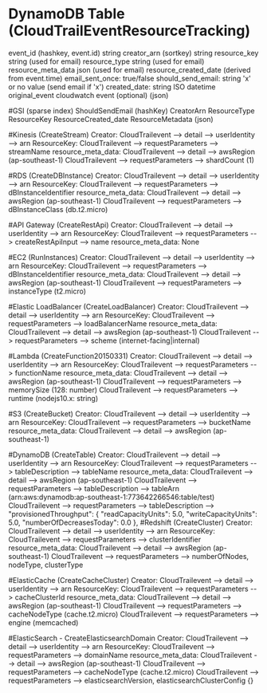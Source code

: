 # DynamoDB Table (CloudTrailEventResourceTracking)
event_id (hashkey, event.id) string
creator_arn (sortkey) string
resource_key   string (used for email) 
resource_type  string (used for email)
resource_meta_data json (used for email)
resource_created_date (derived from event.time)
email_sent_once: true/false 
should_send_email: string 'x' or no value (send email if 'x')
created_date: string ISO datetime
original_event cloudwatch event (optional) (json)

#GSI (sparse index)
ShouldSendEmail (hashKey)
CreatorArn
ResourceType
ResourceKey
ResourceCreated_date
ResourceMetadata (json)


#Kinesis (CreateStream)
Creator: CloudTrailevent --> detail --> userIdentity --> arn
ResourceKey: CloudTrailevent -->  requestParameters --> streamName
resource_meta_data: 
    CloudTrailevent -->  detail --> awsRegion (ap-southeast-1)
    CloudTrailevent -->  requestParameters --> shardCount (1)

#RDS (CreateDBInstance)
Creator: CloudTrailevent --> detail --> userIdentity --> arn
ResourceKey: CloudTrailevent -->  requestParameters --> dBInstanceIdentifier
resource_meta_data: 
    CloudTrailevent -->  detail --> awsRegion (ap-southeast-1)
    CloudTrailevent -->  requestParameters --> dBInstanceClass (db.t2.micro)

#API Gateway (CreateRestApi)
Creator: CloudTrailevent --> detail --> userIdentity --> arn
ResourceKey: CloudTrailevent -->  requestParameters --> createRestApiInput --> name
resource_meta_data: None

#EC2 (RunInstances)
Creator: CloudTrailevent --> detail --> userIdentity --> arn
ResourceKey: CloudTrailevent -->  requestParameters --> dBInstanceIdentifier
resource_meta_data: 
    CloudTrailevent -->  detail --> awsRegion (ap-southeast-1)
    CloudTrailevent -->  requestParameters --> instanceType (t2.micro)

#Elastic LoadBalancer (CreateLoadBalancer)
Creator: CloudTrailevent --> detail --> userIdentity --> arn
ResourceKey: CloudTrailevent -->  requestParameters --> loadBalancerName
resource_meta_data: 
    CloudTrailevent -->  detail --> awsRegion (ap-southeast-1)
    CloudTrailevent -->  requestParameters --> scheme (internet-facing|internal)

#Lambda (CreateFunction20150331)
Creator: CloudTrailevent --> detail --> userIdentity --> arn
ResourceKey: CloudTrailevent -->  requestParameters --> functionName
resource_meta_data: 
    CloudTrailevent -->  detail --> awsRegion (ap-southeast-1)
    CloudTrailevent -->  requestParameters --> memorySize (128: number)
    CloudTrailevent -->  requestParameters --> runtime (nodejs10.x: string)

#S3 (CreateBucket)
Creator: CloudTrailevent --> detail --> userIdentity --> arn
ResourceKey: CloudTrailevent -->  requestParameters --> bucketName
resource_meta_data: 
    CloudTrailevent -->  detail --> awsRegion (ap-southeast-1)

#DynamoDB (CreateTable)
Creator: CloudTrailevent --> detail --> userIdentity --> arn
ResourceKey: CloudTrailevent -->  requestParameters --> tableDescription --> tableName 
resource_meta_data: 
    CloudTrailevent -->  detail --> awsRegion (ap-southeast-1)
    CloudTrailevent -->  requestParameters --> tableDescription --> tableArn (arn:aws:dynamodb:ap-southeast-1:773642266546:table/test) 
    CloudTrailevent -->  requestParameters --> tableDescription --> "provisionedThroughput": {
                                                                        "readCapacityUnits": 5.0,
                                                                        "writeCapacityUnits": 5.0,
                                                                        "numberOfDecreasesToday": 0.0
                                                                    },
#Redshift (CreateCluster)
Creator: CloudTrailevent --> detail --> userIdentity --> arn
ResourceKey: CloudTrailevent -->  requestParameters --> clusterIdentifier
resource_meta_data: 
    CloudTrailevent -->  detail --> awsRegion (ap-southeast-1)
    CloudTrailevent -->  requestParameters --> numberOfNodes, nodeType, clusterType

#ElasticCache (CreateCacheCluster)
Creator: CloudTrailevent --> detail --> userIdentity --> arn
ResourceKey: CloudTrailevent -->  requestParameters --> cacheClusterId
resource_meta_data: 
    CloudTrailevent -->  detail --> awsRegion (ap-southeast-1)
    CloudTrailevent -->  requestParameters --> cacheNodeType (cache.t2.micro)
    CloudTrailevent -->  requestParameters --> engine  (memcached)


#ElasticSearch - CreateElasticsearchDomain
Creator: CloudTrailevent --> detail --> userIdentity --> arn
ResourceKey: CloudTrailevent -->  requestParameters --> domainName
resource_meta_data: 
    CloudTrailevent -->  detail --> awsRegion (ap-southeast-1)
    CloudTrailevent -->  requestParameters --> cacheNodeType (cache.t2.micro)
    CloudTrailevent -->  requestParameters --> elasticsearchVersion, elasticsearchClusterConfig {}